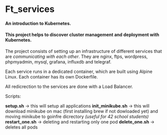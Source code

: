 # Ft_services

#### An introduction to Kubernetes.
#### This project helps to discover cluster management and deployment with Kubernetes. 

The project consists of setting up an infrastructure of different services that are *communicating with each other*. They are nginx, ftps, wordpress, phpmyadmin, mysql, grafana, influxdb and telegraf.

Each service runs in a dedicated container, which are built using Alpine Linux. Each container has its own Dockerfile.

All redicrection to the services are done with a Load Balancer.

Scripts:

__setup.sh__ -> this will setup all applications
__init_minikube.sh__ -> this will download minikube on mac (first installing brew if not dowloaded yet) and moving minikube to goinfre dicrectory *(useful for 42 school students)*
__restart_one.sh__ -> deleting and restarting only one pod
__delete_one.sh__ -> deletes all pods 

